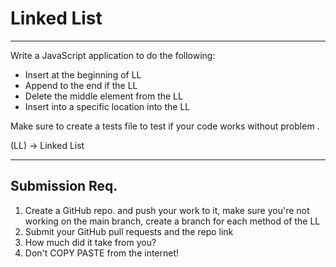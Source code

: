 
# **Linked List**

----------

Write a JavaScript application to do the following:

-   Insert at the beginning of LL
-   Append to the end if the LL
-   Delete the middle element from the LL
-   Insert into a specific location into the LL

Make sure to create a tests file to test if your code works without problem .

(LL) -> Linked List

----------

## **Submission Req.**

1.  Create a GitHub repo. and push your work to it, make sure you're not working on the main branch, create a branch for each method of the LL
2.  Submit your GitHub pull requests and the repo link
3.  How much did it take from you?
4.  Don't COPY PASTE from the internet!
